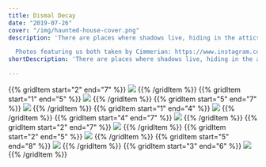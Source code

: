 ```yaml
---
title: Dismal Decay
date: "2019-07-26"
cover: "/img/haunted-house-cover.png"
description: 'There are places where shadows live, hiding in the attics of forgotten places, their whispers a century old, believing they were forgotten. There is a place we often like to visit, peeled and staggered by time, nestled in the forest, overlooking a field with empty eyes. We make friends with the ghosts there. They dance around our lantern light, watching us from the corners as we breathe their dust, as we observe ourselves in abandoned mirrors where, if we look closely enough, we might be able to see them too. Sometimes we let an older darkness enter us, becoming long-clawed entities crawling up from the bowels of the earth. But as the sun sets the ghosts spread their cold limbs longer, and no one is afraid; they join us out on the grass, and together we dig graves to bury our broken pieces, watering them with blood in the night’s embrace, so when they reemerge the veil parts, and through each other we can sing.

  Photos featuring us both taken by Cimmerian: https://www.instagram.com/cimmerian.co/'
shortDescription: 'There are places where shadows live, hiding in the attics of forgotten places, their whispers a century old, believing they were forgotten.'

---
```

{{% gridItem start="2" end="7" %}}
![](/img/haunted-house/haunted-house-5.png)
{{% /gridItem %}}
{{% gridItem start="1" end="5" %}}
![](/img/haunted-house/haunted-house-20.png)
{{% /gridItem %}}
{{% gridItem start="5" end="7" %}}
![](/img/haunted-house/haunted-house-illu-1.png)
{{% /gridItem %}}
{{% gridItem start="1" end="4" %}}
![](/img/haunted-house/haunted-house-11.png)
{{% /gridItem %}}
{{% gridItem start="4" end="7" %}}
![](/img/haunted-house/haunted-house-12.png)
{{% /gridItem %}}
{{% gridItem start="2" end="7" %}}
![](/img/haunted-house/haunted-house-29.png)
{{% /gridItem %}}
{{% gridItem start="2" end="5" %}}
![](/img/haunted-house/haunted-house-10.png)
{{% /gridItem %}}
{{% gridItem start="5" end="8" %}}
![](/img/haunted-house/haunted-house-16.png)
{{% /gridItem %}}
{{% gridItem start="3" end="6" %}}
![](/img/haunted-house/haunted-house-illu-2.png)
{{% /gridItem %}}
